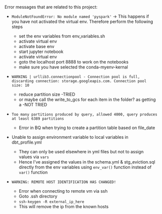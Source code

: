 Error messages that are related to this project:
* `ModuleNotFoundError: No module named 'pyspark'` -> This happens if you have not activated the virtual env. Therefore perform the following steps
    - set the env variables from env_variables.sh
    - activate virtual env
    - activate base env
    - start jupyter notebook
    - activate virtual env
    - goto the localhost port 8888 to work on the notebooks
    - make sure you have selected the conda-myenv-kernal
* `WARNING | urllib3.connectionpool - Connection pool is full, discarding connection: storage.googleapis.com. Connection pool size: 10`
    - reduce partition size -TRIED
    - or maybe call the write_to_gcs for each item in the folder? as getting a -NOT TRIED

* `Too many partitions produced by query, allowed 4000, query produces at least 6389 partitions`
    - Error in BQ when trying to create a partition table based on file_date
* Unable to assign environment variable to local variables in dbt_profile.yml 
    - They can only be used elsewhere in yml files but not to assign values via `vars`
    - Hence I've assigned the values in the schema.yml & stg_eviction.sql directly from the env variables using `env_var()` function instead of `var()` function

* `WARNING: REMOTE HOST IDENTIFICATION HAS CHANGED!`
    - Error when connecting to remote vm via ssh
    - Goto .ssh directory
    - `ssh-keygen -R external_ip_here`
    - This will remove the ip from the known hosts
